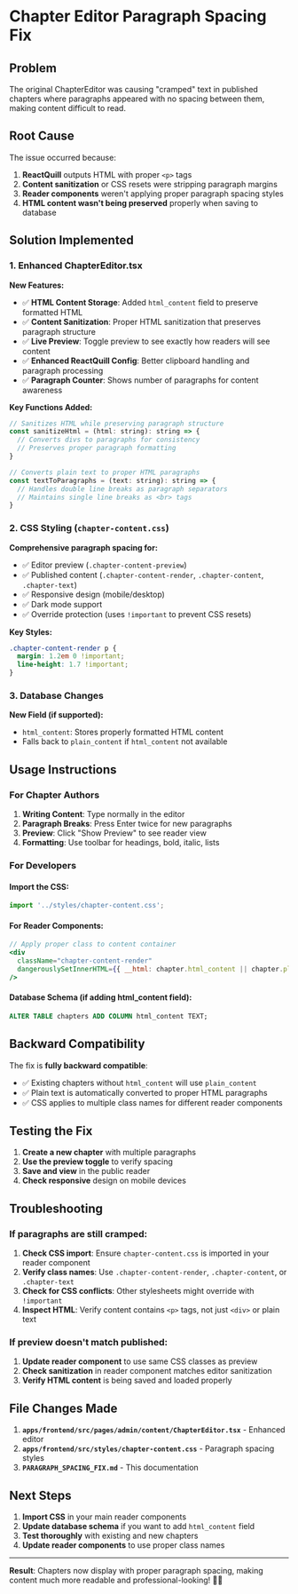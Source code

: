 # Chapter Editor Paragraph Spacing Fix

## Problem
The original ChapterEditor was causing "cramped" text in published chapters where paragraphs appeared with no spacing between them, making content difficult to read.

## Root Cause
The issue occurred because:
1. **ReactQuill** outputs HTML with proper `<p>` tags
2. **Content sanitization** or CSS resets were stripping paragraph margins
3. **Reader components** weren't applying proper paragraph spacing styles
4. **HTML content wasn't being preserved** properly when saving to database

## Solution Implemented

### 1. Enhanced ChapterEditor.tsx

**New Features:**
- ✅ **HTML Content Storage**: Added `html_content` field to preserve formatted HTML
- ✅ **Content Sanitization**: Proper HTML sanitization that preserves paragraph structure
- ✅ **Live Preview**: Toggle preview to see exactly how readers will see content
- ✅ **Enhanced ReactQuill Config**: Better clipboard handling and paragraph processing
- ✅ **Paragraph Counter**: Shows number of paragraphs for content awareness

**Key Functions Added:**
```javascript
// Sanitizes HTML while preserving paragraph structure
const sanitizeHtml = (html: string): string => {
  // Converts divs to paragraphs for consistency
  // Preserves proper paragraph formatting
}

// Converts plain text to proper HTML paragraphs
const textToParagraphs = (text: string): string => {
  // Handles double line breaks as paragraph separators
  // Maintains single line breaks as <br> tags
}
```

### 2. CSS Styling (`chapter-content.css`)

**Comprehensive paragraph spacing for:**
- ✅ Editor preview (`.chapter-content-preview`)
- ✅ Published content (`.chapter-content-render`, `.chapter-content`, `.chapter-text`)
- ✅ Responsive design (mobile/desktop)
- ✅ Dark mode support
- ✅ Override protection (uses `!important` to prevent CSS resets)

**Key Styles:**
```css
.chapter-content-render p {
  margin: 1.2em 0 !important;
  line-height: 1.7 !important;
}
```

### 3. Database Changes

**New Field (if supported):**
- `html_content`: Stores properly formatted HTML content
- Falls back to `plain_content` if `html_content` not available

## Usage Instructions

### For Chapter Authors
1. **Writing Content**: Type normally in the editor
2. **Paragraph Breaks**: Press Enter twice for new paragraphs
3. **Preview**: Click "Show Preview" to see reader view
4. **Formatting**: Use toolbar for headings, bold, italic, lists

### For Developers

#### Import the CSS:
```javascript
import '../styles/chapter-content.css';
```

#### For Reader Components:
```jsx
// Apply proper class to content container
<div 
  className="chapter-content-render"
  dangerouslySetInnerHTML={{ __html: chapter.html_content || chapter.plain_content }}
/>
```

#### Database Schema (if adding html_content field):
```sql
ALTER TABLE chapters ADD COLUMN html_content TEXT;
```

## Backward Compatibility

The fix is **fully backward compatible**:
- ✅ Existing chapters without `html_content` will use `plain_content`
- ✅ Plain text is automatically converted to proper HTML paragraphs
- ✅ CSS applies to multiple class names for different reader components

## Testing the Fix

1. **Create a new chapter** with multiple paragraphs
2. **Use the preview toggle** to verify spacing
3. **Save and view** in the public reader
4. **Check responsive** design on mobile devices

## Troubleshooting

### If paragraphs are still cramped:

1. **Check CSS import**: Ensure `chapter-content.css` is imported in your reader component
2. **Verify class names**: Use `.chapter-content-render`, `.chapter-content`, or `.chapter-text`
3. **Check for CSS conflicts**: Other stylesheets might override with `!important`
4. **Inspect HTML**: Verify content contains `<p>` tags, not just `<div>` or plain text

### If preview doesn't match published:

1. **Update reader component** to use same CSS classes as preview
2. **Check sanitization** in reader component matches editor sanitization
3. **Verify HTML content** is being saved and loaded properly

## File Changes Made

1. **`apps/frontend/src/pages/admin/content/ChapterEditor.tsx`** - Enhanced editor
2. **`apps/frontend/src/styles/chapter-content.css`** - Paragraph spacing styles
3. **`PARAGRAPH_SPACING_FIX.md`** - This documentation

## Next Steps

1. **Import CSS** in your main reader components
2. **Update database schema** if you want to add `html_content` field
3. **Test thoroughly** with existing and new chapters
4. **Update reader components** to use proper class names

---

**Result**: Chapters now display with proper paragraph spacing, making content much more readable and professional-looking! 📖✨